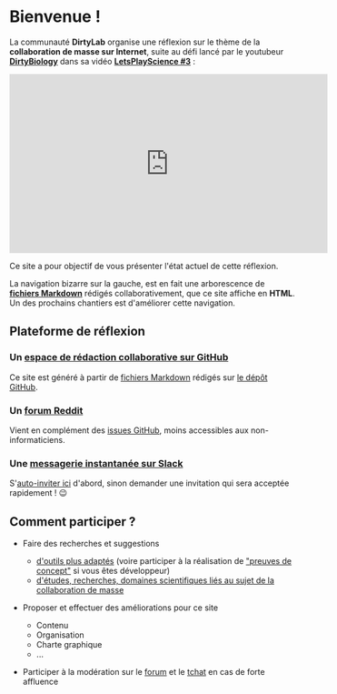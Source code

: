 # Bienvenue !

La communauté **DirtyLab** organise une réflexion sur le thème de la **collaboration de masse sur Internet**,
suite au défi lancé par le youtubeur [**DirtyBiology**](https://www.youtube.com/user/dirtybiology)
dans sa vidéo [**LetsPlayScience #3**](https://www.youtube.com/watch?v=noADnHKyRmc) :

<iframe width="560" height="315" src="https://www.youtube.com/embed/noADnHKyRmc" frameborder="0" allowfullscreen></iframe>

Ce site a pour objectif de vous présenter l'état actuel de cette réflexion.

La navigation bizarre sur la gauche, est en fait une arborescence de [**fichiers Markdown**](https://fr.wikipedia.org/wiki/Markdown) rédigés collaborativement,
que ce site affiche en **HTML**. Un des prochains chantiers est d'améliorer cette navigation.


## Plateforme de réflexion

### Un [**espace de rédaction collaborative** sur GitHub](https://github.com/sveinburne/lets-play-science)

Ce site est généré à partir de [fichiers Markdown](https://fr.wikipedia.org/wiki/Markdown) rédigés sur [le dépôt GitHub](https://github.com/sveinburne/lets-play-science).

### Un [**forum** Reddit](https://www.reddit.com/r/dirtylab)

Vient en complément des [issues GitHub](https://github.com/sveinburne/lets-play-science/issues), moins accessibles aux non-informaticiens.

### Une [**messagerie instantanée** sur Slack](https://dirtylab.slack.com)

S'[auto-inviter ici](http://gaelfoppolo.com/projets/dirtylab/slack/) d'abord,
sinon demander une invitation qui sera acceptée rapidement ! :wink:


## Comment participer ?

* Faire des recherches et suggestions
  * [d'outils plus adaptés](PRATIQUE/OUTILS.MD) (voire participer à la réalisation de ["preuves de concept"](PRATIQUE/POC.MD) si vous êtes développeur)
  * [d'études, recherches, domaines scientifiques liés au sujet de la collaboration de masse](THEORIE/INSPIRATION.MD)

* Proposer et effectuer des améliorations pour ce site
  * Contenu
  * Organisation
  * Charte graphique
  * ...

* Participer à la modération sur le [forum](https://www.reddit.com/r/dirtylab) et le [tchat](https://dirtylab.slack.com)
en cas de forte affluence
